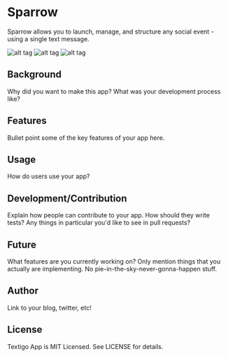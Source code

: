 
Sparrow
========

Sparrow allows you to launch, manage, and structure any social event - using a single text message.

![alt tag](https://raw.github.com/finvansant/Textigo_app/master/app/assets/images/github_file/landing_page_logo.png)
![alt tag](https://raw.github.com/finvansant/Textigo_app/master/app/assets/images/github_file/landing_page.jpg)
![alt tag](https://raw.github.com/finvansant/Textigo_app/master/app/assets/images/github_file/board.jpg)

## Background

Why did you want to make this app? What was your development process
like?

## Features

Bullet point some of the key features of your app here.

## Usage

How do users use your app?

## Development/Contribution

Explain how people can contribute to your app. How should they write tests?
Any things in particular you'd like to see in pull requests?

## Future

What features are you currently working on? Only mention things that you
actually are implementing. No pie-in-the-sky-never-gonna-happen stuff.

## Author

Link to your blog, twitter, etc!

## License

Textigo App is MIT Licensed. See LICENSE for details.
